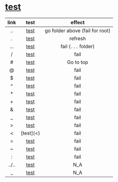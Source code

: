 # [test](subfolder/)

| link  |     test      |             effect              |
| :---: | :-----------: | :-----------------------------: |
|  ..   |  [test](..)   | go folder above (fail for root) |
|   .   |   [test](.)   |             refresh             |
|  ...  |  [test](...)  |       fail (`...` folder)       |
|   /   |   [test](/)   |              fail               |
|  \#   |   [test](#)   |            Go to top            |
|   @   |   [test](@)   |              fail               |
|   $   |   [test]($)   |              fail               |
|   ^   |   [test](^)   |              fail               |
|  \*   |   [test](*)   |              fail               |
|  \+   |   [test](+)   |              fail               |
|   &   |   [test](&)   |              fail               |
|   _   |   [test](_)   |              fail               |
|   >   |   [test](>)   |              fail               |
|   <   |   [test](<)   |              fail               |
|   =   |   [test](=)   |              fail               |
|   ~   |   [test](~)   |              fail               |
|   :   |   [test](:)   |              fail               |
| ../.. | [test](../..) |               N_A               |
|   _   |   [test](_)   |               N_A               |